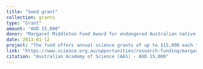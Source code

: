 ```yaml
---
title: "Seed grant"
collection: grants
type: "Grant"
amount: "AUD 15,000"
donor: "Margaret Middleton Fund Award for endangered Australian native vertebrate animals<br> Australian Academy of Science (AAS)"
date: 2013-01-12
project: "The fund offers annual science grants of up to $15,000 each to support field-based, high-quality ecological research. Used to conduct a pilot study on pelagic diversity in the Perth submarine canyon entitled <em>Characterising the diversity of mobile ocean predators in a biological hotspot and proposed marine reserve, the Perth Canyon (32°S, 115°E)</em>."
link: "https://www.science.org.au/opportunities/research-funding/margaret-middleton-fund"
citation: "Australian Academy of Science (AAS) - AUD 15,000"
---
```

